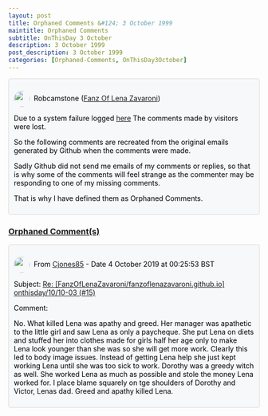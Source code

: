 ```yaml
---
layout: post
title: Orphaned Comments &#124; 3 October 1999
maintitle: Orphaned Comments
subtitle: OnThisDay 3 October
description: 3 October 1999
post_description: 3 October 1999
categories: [Orphaned-Comments, OnThisDay3October]
---
```


<div class="discussions">
<p><img src="https://avatars.githubusercontent.com/u/54239649" class="shape"/>Robcamstone (<a class="link" href="https://github.com/FanzOfLenaZavaroni">Fanz Of Lena Zavaroni</a>)</p>
<p>Due to a system failure logged <a class="link" href="https://github.com/FanzOfLenaZavaroni/fanzoflenazavaroni.github.io/discussions/2">here</a> The comments made by visitors were lost.</p>
<p>So the following comments are recreated from the original emails generated by Github when the comments were made.</p>
<p>Sadly Github did not send me emails of my comments or replies, so that is why some of the comments will feel strange as the commenter may be responding to one of my missing comments.</p>
<p>That is why I have defined them as Orphaned Comments.</p>
</div>

<h3 id="orphaned"><a href="#orphaned">Orphaned Comment(s)</a></h3>

<div class="discussions">
<p><img src="https://avatars.githubusercontent.com/u/56027699" class="shape"/>From <a class="link" href="https://github.com/Cjones85">Cjones85</a> - Date 4 October 2019 at 00:25:53 BST</p>
<p>Subject: <a class="link" href="/onthisday/10/10-03/">Re: [FanzOfLenaZavaroni/fanzoflenazavaroni.github.io] onthisday/10/10-03 (#15)</a></p>
<p>Comment:</p>
<p>No. What killed Lena was apathy and greed. Her manager was apathetic to the little girl and saw Lena as only a paycheque. She put Lena on diets and stuffed her into clothes made for girls half her age only to make Lena look younger than she was so she will get more work. Clearly this led to body image issues. Instead of getting Lena help she just kept working Lena until she was too sick to work. Dorothy was a greedy witch as well. She worked Lena as much as possible and stole the money Lena worked for. I place blame squarely on tge shoulders of Dorothy and Victor, Lenas dad. Greed and apathy killed Lena.</p>
</div>

<style>
.discussions {background-color:#f6f8fa; color:#000; padding: 10px; border-radius: 0.25rem; border-style: solid; border-color: #DBDBDB; border-width: 1px;}

.shape {
    background-color: var(--color-avatar-bg);
    border-radius: 50%;
    box-shadow: 0 0 0 1px var(--color-avatar-border);
    display: inline-block;
    flex-shrink: 0;
    line-height: 1;
    overflow: hidden;
    vertical-align: middle;
    width:32px;
    margin: 0px 8px 0px 0px;
}
</style>
